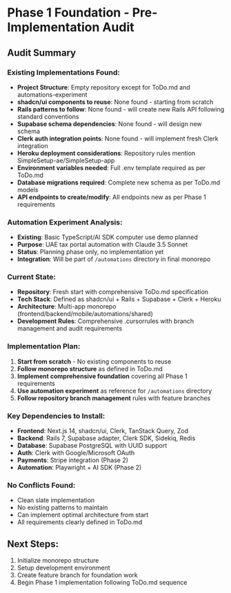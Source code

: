 # Phase 1 Foundation - Pre-Implementation Audit

## Audit Summary

### Existing Implementations Found:
- **Project Structure**: Empty repository except for ToDo.md and automations-experiment
- **shadcn/ui components to reuse**: None found - starting from scratch
- **Rails patterns to follow**: None found - will create new Rails API following standard conventions
- **Supabase schema dependencies**: None found - will design new schema
- **Clerk auth integration points**: None found - will implement fresh Clerk integration
- **Heroku deployment considerations**: Repository rules mention SimpleSetup-ae/SimpleSetup-app
- **Environment variables needed**: Full .env template required as per ToDo.md
- **Database migrations required**: Complete new schema as per ToDo.md models
- **API endpoints to create/modify**: All endpoints new as per Phase 1 requirements

### Automation Experiment Analysis:
- **Existing**: Basic TypeScript/AI SDK computer use demo planned
- **Purpose**: UAE tax portal automation with Claude 3.5 Sonnet
- **Status**: Planning phase only, no implementation yet
- **Integration**: Will be part of `/automations` directory in final monorepo

### Current State:
- **Repository**: Fresh start with comprehensive ToDo.md specification
- **Tech Stack**: Defined as shadcn/ui + Rails + Supabase + Clerk + Heroku
- **Architecture**: Multi-app monorepo (frontend/backend/mobile/automations/shared)
- **Development Rules**: Comprehensive .cursorrules with branch management and audit requirements

### Implementation Plan:
1. **Start from scratch** - No existing components to reuse
2. **Follow monorepo structure** as defined in ToDo.md
3. **Implement comprehensive foundation** covering all Phase 1 requirements
4. **Use automation experiment** as reference for `/automations` directory
5. **Follow repository branch management** rules with feature branches

### Key Dependencies to Install:
- **Frontend**: Next.js 14, shadcn/ui, Clerk, TanStack Query, Zod
- **Backend**: Rails 7, Supabase adapter, Clerk SDK, Sidekiq, Redis
- **Database**: Supabase PostgreSQL with UUID support
- **Auth**: Clerk with Google/Microsoft OAuth
- **Payments**: Stripe integration (Phase 2)
- **Automation**: Playwright + AI SDK (Phase 2)

### No Conflicts Found:
- Clean slate implementation
- No existing patterns to maintain
- Can implement optimal architecture from start
- All requirements clearly defined in ToDo.md

## Next Steps:
1. Initialize monorepo structure
2. Setup development environment
3. Create feature branch for foundation work
4. Begin Phase 1 implementation following ToDo.md sequence
